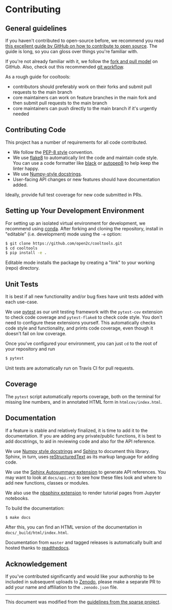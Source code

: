 # Contributing

## General guidelines

If you haven't contributed to open-source before, we recommend you read [this excellent guide by GitHub on how to contribute to open source](https://opensource.guide/how-to-contribute). The guide is long, so you can gloss over things you're familiar with.

If you're not already familiar with it, we follow the [fork and pull model](https://help.github.com/articles/about-collaborative-development-models) on GitHub. Also, check out this recommended [git workflow](https://www.asmeurer.com/git-workflow/).

As a rough guide for cooltools:
- contributors should preferably work on their forks and submit pull requests to the main branch
- core maintainers can work on feature branches in the main fork and then submit pull requests to the main branch
- core maintainers can push directly to the main branch if it's urgently needed 


## Contributing Code

This project has a number of requirements for all code contributed.

* We follow the [PEP-8 style](https://www.python.org/dev/peps/pep-0008/) convention.
* We use [flake8](http://flake8.pycqa.org/en/latest/) to automatically lint the code and maintain code style. You can use a code formatter like [black](https://github.com/psf/black) or [autopep8](https://github.com/hhatto/autopep8) to help keep the linter happy.
* We use [Numpy-style docstrings](https://numpydoc.readthedocs.io/en/latest/format.html).
* User-facing API changes or new features should have documentation added.

Ideally, provide full test coverage for new code submitted in PRs.


## Setting up Your Development Environment

For setting up an isolated virtual environment for development, we recommend using [conda](https://docs.conda.io/en/latest/miniconda.html). After forking and cloning the repository, install in "editable" (i.e. development) mode using the `-e` option:

```sh
$ git clone https://github.com/open2c/cooltools.git
$ cd cooltools
$ pip install -e .
```

Editable mode installs the package by creating a "link" to your working (repo) directory.


## Unit Tests

It is best if all new functionality and/or bug fixes have unit tests added with each use-case.

We use [pytest](https://docs.pytest.org/en/latest) as our unit testing framework with the `pytest-cov` extension to check code coverage and `pytest-flake8` to check code style. You don't need to configure these extensions yourself.
This automatically checks code style and functionality, and prints code coverage, even though it doesn't fail on low coverage. 

Once you've configured your environment, you can just `cd` to the root of your repository and run

```sh
$ pytest
```

Unit tests are automatically run on Travis CI for pull requests.


## Coverage

The `pytest` script automatically reports coverage, both on the terminal for missing line numbers, and in annotated HTML form in `htmlcov/index.html`.


## Documentation

If a feature is stable and relatively finalized, it is time to add it to the documentation. If you are adding any private/public functions, it is best to add docstrings, to aid in reviewing code and also for the API reference.

We use [Numpy style docstrings](https://numpydoc.readthedocs.io/en/latest/format.html>) and [Sphinx](http://www.sphinx-doc.org/en/stable) to document this library. Sphinx, in turn, uses [reStructuredText](http://www.sphinx-doc.org/en/stable/rest.html) as its markup language for adding code.

We use the [Sphinx Autosummary extension](http://www.sphinx-doc.org/en/stable/ext/autosummary.html) to generate API references. You may want to look at `docs/api.rst` to see how these files look and where to add new functions, classes or modules.

We also use the [nbsphinx extension](https://nbsphinx.readthedocs.io/en/0.5.0/) to render tutorial pages from Jupyter notebooks.

To build the documentation:

```sh
$ make docs
```

After this, you can find an HTML version of the documentation in `docs/_build/html/index.html`.

Documentation from `master` and tagged releases is automatically built and hosted thanks to [readthedocs](https://readthedocs.org/).


## Acknowledgement

If you've contributed significantly and would like your authorship to be included in subsequent uploads to [Zenodo](https://zenodo.org), please make a separate PR to add your name and affiliation to the `.zenodo.json` file.

---

This document was modified from the [guidelines from the sparse project](https://github.com/pydata/sparse/blob/master/docs/contributing.rst).
